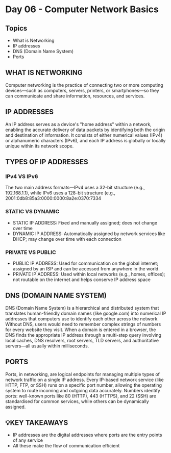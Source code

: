 # Day 06 - Computer Network Basics
## Topics
- What is Networking
- IP addresses
- DNS (Domain Name System)
- Ports

## WHAT IS NETWORKING
Computer networking is the practice of connecting two or more computing devices—such as computers, servers, printers, or smartphones—so they can communicate and share information, resources, and services.

## IP ADDRESSES
An IP address serves as a device's "home address" within a network, enabling the accurate delivery of data packets by identifying both the origin and destination of information. It consists of either numerical values (IPv4) or alphanumeric characters (IPv6), and each IP address is globally or locally unique within its network scope.

## TYPES OF IP ADDRESSES
### IPv4 VS IPv6
The two main address formats—IPv4 uses a 32-bit structure (e.g., 192.168.1.1), while IPv6 uses a 128-bit structure (e.g., 2001:0db8:85a3:0000:0000:8a2e:0370:7334

### STATIC VS DYNAMIC
- STATIC IP ADDRESS: Fixed and manually assigned; does not change over time
- DYNAMIC IP ADDRESS: Automatically assigned by network services like DHCP; may change over time with each connection


### PRIVATE VS PUBLIC 
- PUBLIC IP ADDRESS: Used for communication on the global internet; assigned by an ISP and can be accessed from anywhere in the world.
- PRIVATE IP ADDRESS: Used within local networks (e.g., homes, offices); not routable on the internet and helps conserve IP address space

## DNS (DOMAIN NAME SYSTEM)
DNS (Domain Name System) is a hierarchical and distributed system that translates human-friendly domain names (like google.com) into numerical IP addresses that computers use to identify each other across the network. Without DNS, users would need to remember complex strings of numbers for every website they visit. When a domain is entered in a browser, the DNS finds the appropriate IP address through a multi-step query involving local caches, DNS resolvers, root servers, TLD servers, and authoritative servers—all usually within milliseconds.

## PORTS 
Ports, in networking, are logical endpoints for managing multiple types of network traffic on a single IP address. Every IP-based network service (like HTTP, FTP, or SSH) runs on a specific port number, allowing the operating system to route incoming and outgoing data accurately. Numbers identify ports: well-known ports like 80 (HTTP), 443 (HTTPS), and 22 (SSH) are standardised for common services, while others can be dynamically assigned.

## 💡KEY TAKEAWAYS
- IP addresses are the digital addresses where ports are the entry points of any service
- All these make the flow of communication efficient
